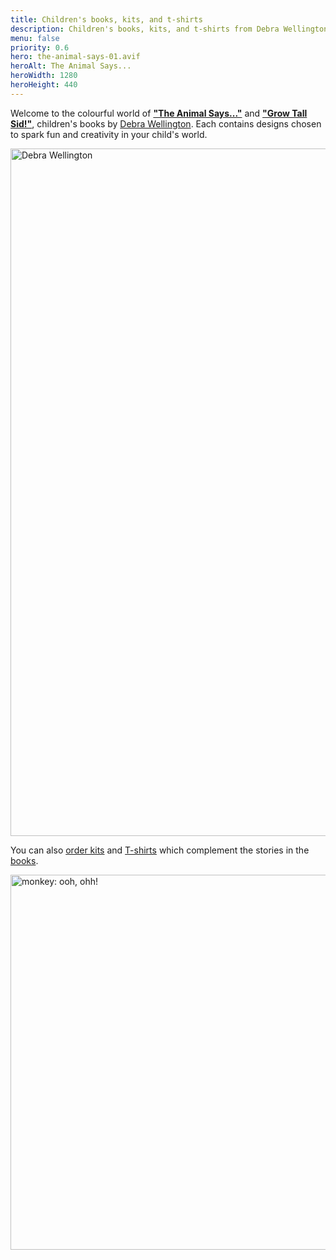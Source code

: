 ```yaml
---
title: Children's books, kits, and t-shirts
description: Children's books, kits, and t-shirts from Debra Wellington, a UK artist.
menu: false
priority: 0.6
hero: the-animal-says-01.avif
heroAlt: The Animal Says...
heroWidth: 1280
heroHeight: 440
---
```


Welcome to the colourful world of [**"The Animal Says..."**](--ROOT--books/the-animal-says/) and [**"Grow Tall Sid!"**](--ROOT--books/grow-tall-sid/), children's books by [Debra Wellington](--ROOT--about/). Each contains designs chosen to spark fun and creativity in your child's world.

<img src="--ROOT--images/debra-wellington-03.avif" alt="Debra Wellington" width="1000" height="1100">

You can also [order kits](--ROOT--kits/) and [T-shirts](--ROOT--clothes/) which complement the stories in the [books](--ROOT--books/).

<img src="--ROOT--images/monkey.avif" alt="monkey: ooh, ohh!" width="800" height="600" class="noborder">
